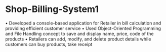 # Shop-Billing-System1
• Developed a console-based application for Retailer in bill calculation and providing efficient
 customer service
• Used Object-Oriented Programming and File Handling concept to save and display name, price,
 code of the products
• Retailers can add, modify, and delete product details while customers can buy products, take
 receipt
